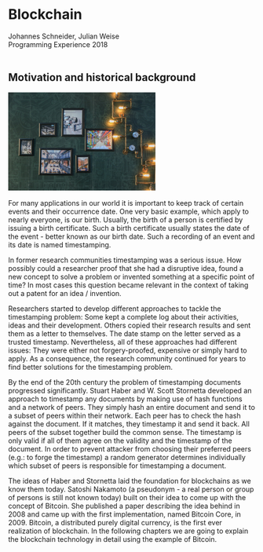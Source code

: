 <link rel="stylesheet" href="doc/PX2018/project_1/assets/css/style.css">
<div class="wrapper">

<div class="center">

# Blockchain
<div class="authors">Johannes Schneider, Julian Weise</div>
<div class="seminar">Programming Experience 2018</div>
</div>
<br/>


## Motivation and historical background
<img src='assets/img/ideas.jpg' width='300' />
<p>For many applications in our world it is important to keep track of certain events and their occurrence date. One very basic example, which apply to nearly everyone, is our birth. Usually, the birth of a person is certified by issuing a birth certificate. Such a birth certificate usually states the date of the event - better known as our birth date. Such a recording of an event and its date is named timestamping.

In former research communities timestamping was a serious issue. How possibly could a researcher proof that she had a disruptive idea, found a new concept to solve a problem or invented something at a specific point of time? In most cases this question became relevant in the context of taking out a patent for an idea / invention.

Researchers started to develop different approaches to tackle the timestamping problem: Some kept a complete log about their activities, ideas and their development. Others copied their research results and sent them as a letter to themselves. The date stamp on the letter served as a trusted timestamp. Nevertheless, all of these approaches had different issues: They were either not forgery-proofed, expensive or simply hard to apply. As a consequence, the research community continued for years to find better solutions for the timestamping problem.

By the end of the 20th century the problem of timestamping documents progressed significantly. Stuart Haber and W. Scott Stornetta developed an approach to timestamp any documents by making use of hash functions and a network of peers. They simply hash an entire document and send it to a subset of peers within their network. Each peer has to check the hash against the document. If it matches, they timestamp it and send it back. All peers of the subset together build the common sense. The timestamp is only valid if all of them agree on the validity and the timestamp of the document. In order to prevent attacker from choosing their preferred peers (e.g.: to forge the timestamp) a random generator determines individually which subset of peers is responsible for timestamping a document.

The ideas of Haber and Stornetta laid the foundation for blockchains as we know them today. Satoshi Nakamoto (a pseudonym - a real person or group of persons is still not known today) built on their idea to come up with the concept of Bitcoin. She published a paper describing the idea behind in 2008 and came up with the first implementation, named Bitcoin Core, in 2009. Bitcoin, a distributed purely digital currency, is the first ever realization of blockchain. In the following chapters we are going to explain the blockchain technology in detail using the example of Bitcoin.
</p>
</div>